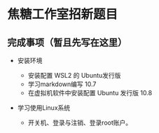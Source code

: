 # 焦糖工作室招新题目

## 完成事项（暂且先写在这里）

* 安装环境
  * 安装配置 WSL2 的 Ubuntu发行版
  * 学习markdown编写 10.7
  * 在虚拟机软件中安装配置 Ubuntu 发行版 10.8

* 学习使用Linux系统
  * 开关机、登录与注销、登录root账户。

